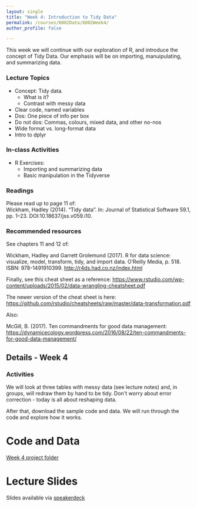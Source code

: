 ```yaml
---
layout: single
title: "Week 4: Introduction to Tidy Data"
permalink: /courses/6002Data/6002Week4/
author_profile: false

---
```


This week we will continue with our exploration of R, and introduce the concept of Tidy Data. Our emphasis will be on importing, manuipulating, and summarizing data. 

### Lecture Topics

* Concept: Tidy data. 
  + What is it?
  + Contrast with messy data
* Clear code, named variables
* Dos: One piece of info per box
* Do not dos: Commas, colours, mixed data, and other no-nos
* Wide format vs. long-format data
* Intro to dplyr

### In-class Activities

* R Exercises:
  + Importing and summarizing data
  + Basic manipulation in the Tidyverse

### Readings

Please read up to page 11 of:  
Wickham, Hadley (2014). “Tidy data”. In: Journal of Statistical Software 59.1, pp. 1–23. DOI:10.18637/jss.v059.i10.

### Recommended resources

See chapters 11 and 12 of:

Wickham, Hadley and Garrett Grolemund (2017). R for data science: visualize, model, transform, tidy, and import data. O’Reilly Media, p. 518. ISBN: 978-1491910399. http://r4ds.had.co.nz/index.html

Finally, see this cheat sheet as a reference: https://www.rstudio.com/wp-content/uploads/2015/02/data-wrangling-cheatsheet.pdf

The newer version of the cheat sheet is here: https://github.com/rstudio/cheatsheets/raw/master/data-transformation.pdf 

Also:

McGill, B. (2017). Ten commandments for good data management: https://dynamicecology.wordpress.com/2016/08/22/ten-commandments-for-good-data-management/

## Details - Week 4

### Activities

We will look at three tables with messy data (see lecture notes) and, in groups, will redraw them by hand to be tidy. Don't worry about error correction - today is all about reshaping data. 

After that, download the sample code and data. We will run through the code and explore how it works.

# Code and Data

[Week 4 project folder](/assets/images/6002_Week4.zip)

# Lecture Slides

<script async class="speakerdeck-embed" data-id="8b6b12656f264ef4b3ef879d495851c7" data-ratio="1.77777777777778" src="//speakerdeck.com/assets/embed.js"></script>

Slides available via [speakerdeck](https://speakerdeck.com/pandalusplatyceros/fish-6002-week-3-introduction-to-tidy-data)